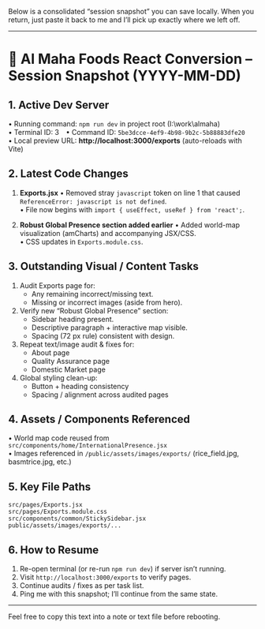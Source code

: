 


          
Below is a consolidated “session snapshot” you can save locally. When you return, just paste it back to me and I’ll pick up exactly where we left off.

---

# 📝 Al Maha Foods React Conversion – Session Snapshot (YYYY-MM-DD)

## 1. Active Dev Server
• Running command: `npm run dev` in project root (I:\work\almaha)  
• Terminal ID: 3 • Command ID: `5be3dcce-4ef9-4b98-9b2c-5b88883dfe20`  
• Local preview URL: **http://localhost:3000/exports** (auto-reloads with Vite)

## 2. Latest Code Changes
1. **Exports.jsx**
   • Removed stray `javascript` token on line 1 that caused `ReferenceError: javascript is not defined`.  
   • File now begins with `import { useEffect, useRef } from 'react';`.

2. **Robust Global Presence section added earlier**
   • Added world-map visualization (amCharts) and accompanying JSX/CSS.  
   • CSS updates in `Exports.module.css`.

## 3. Outstanding Visual / Content Tasks
1. Audit Exports page for:
   - Any remaining incorrect/missing text.
   - Missing or incorrect images (aside from hero).
2. Verify new “Robust Global Presence” section:
   - Sidebar heading present.
   - Descriptive paragraph + interactive map visible.
   - Spacing (72 px rule) consistent with design.
3. Repeat text/image audit & fixes for:
   - About page
   - Quality Assurance page
   - Domestic Market page
4. Global styling clean-up:
   - Button + heading consistency
   - Spacing / alignment across audited pages

## 4. Assets / Components Referenced
• World map code reused from `src/components/home/InternationalPresence.jsx`  
• Images referenced in `/public/assets/images/exports/` (rice_field.jpg, basmtrice.jpg, etc.)

## 5. Key File Paths
```
src/pages/Exports.jsx
src/pages/Exports.module.css
src/components/common/StickySidebar.jsx
public/assets/images/exports/...
```

## 6. How to Resume
1. Re-open terminal (or re-run `npm run dev`) if server isn’t running.  
2. Visit `http://localhost:3000/exports` to verify pages.  
3. Continue audits / fixes as per task list.  
4. Ping me with this snapshot; I’ll continue from the same state.

---

Feel free to copy this text into a note or text file before rebooting.
        